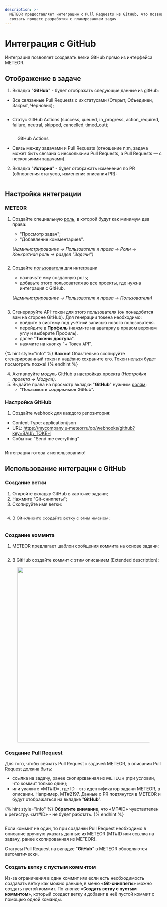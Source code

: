```yaml
---
description: >-
  METEOR предоставляет интеграцию с Pull Requests из GitHub, что позволяет
  связать процесс разработки с планированием задач
---
```


# Интеграция с GitHub

Интеграция позволяет создавать ветки GitHub прямо из интерфейса METEOR.

## Отображение в задаче

1. Вкладка "**GitHub**" - будет отображать следующие данные из gitHub:

* Все связанные Pull Requests с их статусами (Открыт, Объединен, Закрыт, Черновик);

<figure><img src="../../.gitbook/assets/image (1136).png" alt=""><figcaption></figcaption></figure>

* Статус GitHub Actions (success, queued, in\_progress, action\_required, failure, neutral, skipped, cancelled, timed\_out);

<figure><img src="../../.gitbook/assets/Снимок экрана 2025-04-22 в 19.55.09.png" alt=""><figcaption><p>GitHub Actions</p></figcaption></figure>

* Связь между задачами и Pull Requests (отношение n:m, задача может быть связана с несколькими Pull Requests, а Pull Requests — с несколькими задачами).

2. Вкладка "**История**" - будет отображать изменения по PR (обновления статусов, изменение описания PR):

<figure><img src="../../.gitbook/assets/image (1137).png" alt=""><figcaption></figcaption></figure>

## Настройка интеграции

### METEOR

1.  Создайте специальную [роль](../polzovateli-zapolniteli-i-gruppy/roli-i-prava/roli.md), в которой будут как минимум два права:

    * "Просмотр задач";
    * "Добавление комментариев".

    &#x20;_(Администрирование -> Пользователи и права -> Роли -> Конкретная роль -> раздел "Задачи")_

<figure><img src="../../.gitbook/assets/image (3) (1) (1).png" alt=""><figcaption></figcaption></figure>

2.  Создайте [пользователя](../polzovateli-zapolniteli-i-gruppy/polzovateli.md) для интеграции

    * &#x20;назначьте ему созданную роль;
    * добавьте этого пользователя во все проекты, где нужна интеграция с GitHub.

    _(Администрирование -> Пользователи и права -> Пользователи)_

<figure><img src="../../.gitbook/assets/image (2) (1) (1).png" alt=""><figcaption></figcaption></figure>

3. Сгенерируйте API-токен для этого пользователя (он понадобится вам на стороне GitHub). Для генерации токена необходимо:
   * войдите в систему под учётной записью нового пользователя.
   * перейдите в **Профиль** (нажмите на аватарку в правом верхнем углу и выберите Профиль).
   * далее "**Токены доступа**".
   * нажмите на кнопку "+ Токен API".

{% hint style="info" %}
**Важно!** Обязательно скопируйте сгенерированный токен и надёжно сохраните его. Токен нельзя будет посмотреть позже!
{% endhint %}

4. Активируйте модуль GitHub в [настройках проекта](../../rukovodstvo-polzovatelya/proekty/nastroiki-proekta.md#moduli-proekta) (_Настройки проекта -> Модули)_.
5. Выдайте права на просмотр вкладки "**GitHub**" нужным [ролям](../polzovateli-zapolniteli-i-gruppy/roli-i-prava/):
   * "Показывать содержимое GitHub".

### Настройка GitHub

1. Создайте webhook для каждого репозитория:

* Content-Type: application/json
* URL: https://mycompany.u-meteor.ru/op/webhooks/github?key=ВАШ\_ТОКЕН
* События: "Send me everything"

<figure><img src="../../.gitbook/assets/Снимок экрана 2025-06-02 в 17.49.38.png" alt=""><figcaption></figcaption></figure>

Интеграция готова к использованию!

## Использование интеграции с GitHub

### Создание ветки

1. Откройте вкладку GitHub в карточке задачи;
2. Нажмите "Git-сниппеты";
3. Скопируйте имя ветки:

<figure><img src="../../.gitbook/assets/image (1153).png" alt=""><figcaption></figcaption></figure>

4. В Git-клиенте создайте ветку с этим именем:

<figure><img src="../../.gitbook/assets/tg_image_846903961.png" alt=""><figcaption></figcaption></figure>



### Создание коммита

1. METEOR предлагает шаблон сообщения коммита на основе задачи:

<figure><img src="../../.gitbook/assets/image (1154).png" alt=""><figcaption></figcaption></figure>

2. В GitHub создайте коммит с этим описанием (Extended description):

<figure><img src="../../.gitbook/assets/image (1155).png" alt="" width="563"><figcaption></figcaption></figure>

### Cоздание Pull Request

Для того, чтобы связать Pull Request с задачей METEOR, в описании Pull Request должна быть:

* ссылка на задачу,  ранее скопированная из METEOR (при условии, что коммит только один);
* или укажите «МТ#ID», где ID - это идентификатор задачи METEOR, в описании. Например, MT#2197. Данные о PR подтянутся в METEOR и будут отображаться на вкладке "**GitHub**".

{% hint style="info" %}
**Обратите внимание**, что «МТ#ID» чувствителен к регистру. «мт#ID» - не будет работать.
{% endhint %}

<figure><img src="../../.gitbook/assets/tg_image_2662194258.png" alt=""><figcaption></figcaption></figure>

Если коммит не один, то при создании Pull Request необходимо в описание вручную указать данные из METEOR (MT#ID или ссылка на задачу, ранее скопированная из METEOR).

Статусы Pull Request на вкладке "**GitHub**" в METEOR обновляются автоматически.

### Создать ветку с пустым коммитом

Из-за ограничения в один коммит или если есть необходимость создавать ветку как можно раньше, в меню «**Git-сниппеты**» можно создать пустой коммит. По кнопке «**Создать ветку с пустым коммитом**», который создаст ветку и добавит в неё пустой коммит с помощью одной команды.

<figure><img src="../../.gitbook/assets/image (1157).png" alt=""><figcaption></figcaption></figure>

